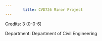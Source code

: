 ```yaml
---
        title: CVD726 Minor Project
---
```

Credits: 3 (0-0-6)

Department: Department of Civil Engineering

